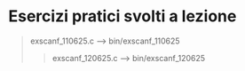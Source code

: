 # Esercizi pratici svolti a lezione

> exscanf_110625.c  --> bin/exscanf_110625
>> exscanf_120625.c  --> bin/exscanf_120625